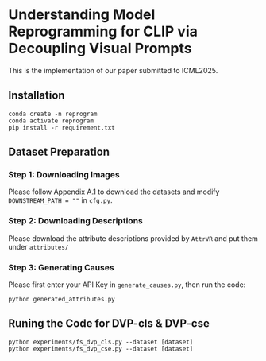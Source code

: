 # Understanding Model Reprogramming for CLIP via Decoupling Visual Prompts

This is the implementation of our paper submitted to ICML2025.

## Installation
    conda create -n reprogram
    conda activate reprogram
    pip install -r requirement.txt

## Dataset Preparation
### Step 1: Downloading Images
Please follow Appendix A.1 to download the datasets and modify `DOWNSTREAM_PATH = ""` in `cfg.py`.
### Step 2: Downloading Descriptions
Please download the attribute descriptions provided by `AttrVR` and put them under `attributes/`
### Step 3: Generating Causes
Please first enter your API Key in `generate_causes.py`, then run the code:
        
    python generated_attributes.py

## Runing the Code for DVP-cls & DVP-cse

    python experiments/fs_dvp_cls.py --dataset [dataset]
	python experiments/fs_dvp_cse.py --dataset [dataset]

